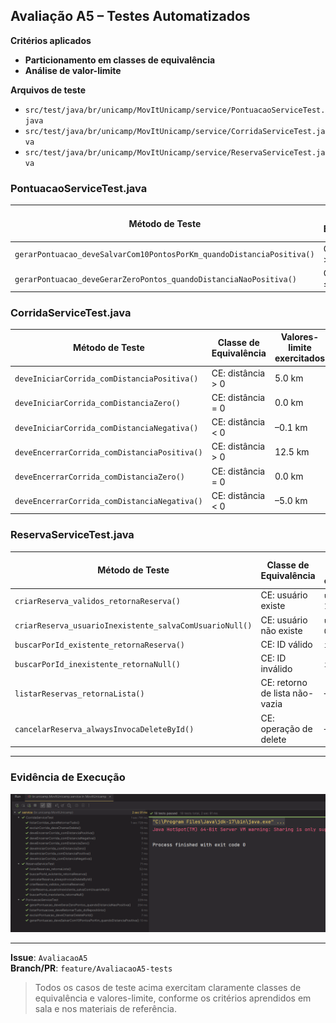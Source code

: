 ## Avaliação A5 – Testes Automatizados

**Critérios aplicados**  
- **Particionamento em classes de equivalência**  
- **Análise de valor-limite**  

**Arquivos de teste**  
- `src/test/java/br/unicamp/MovItUnicamp/service/PontuacaoServiceTest.java`  
- `src/test/java/br/unicamp/MovItUnicamp/service/CorridaServiceTest.java`  
- `src/test/java/br/unicamp/MovItUnicamp/service/ReservaServiceTest.java`  

### PontuacaoServiceTest.java  
| Método de Teste                                                      | Classe de Equivalência         | Valores-limite exercitados       |
|----------------------------------------------------------------------|--------------------------------|----------------------------------|
| `gerarPontuacao_deveSalvarCom10PontosPorKm_quandoDistanciaPositiva()` | CE: distância > 0              | 2.3 km (→ 23 pontos)             |
| `gerarPontuacao_deveGerarZeroPontos_quandoDistanciaNaoPositiva()`     | CE: distância ≤ 0              | 0.0 km                           |

### CorridaServiceTest.java  
| Método de Teste                                      | Classe de Equivalência     | Valores-limite exercitados |
|------------------------------------------------------|----------------------------|----------------------------|
| `deveIniciarCorrida_comDistanciaPositiva()`          | CE: distância > 0          | 5.0 km                     |
| `deveIniciarCorrida_comDistanciaZero()`              | CE: distância = 0          | 0.0 km                     |
| `deveIniciarCorrida_comDistanciaNegativa()`          | CE: distância < 0          | –0.1 km                    |
| `deveEncerrarCorrida_comDistanciaPositiva()`         | CE: distância > 0          | 12.5 km                    |
| `deveEncerrarCorrida_comDistanciaZero()`             | CE: distância = 0          | 0.0 km                     |
| `deveEncerrarCorrida_comDistanciaNegativa()`         | CE: distância < 0          | –5.0 km                    |

### ReservaServiceTest.java  
| Método de Teste                                            | Classe de Equivalência       | Valores-limite exercitados |
|------------------------------------------------------------|-------------------------------|----------------------------|
| `criarReserva_validos_retornaReserva()`                    | CE: usuário existe            | `usuarioId = 1`            |
| `criarReserva_usuarioInexistente_salvaComUsuarioNull()`    | CE: usuário não existe        | `usuarioId = 0`            |
| `buscarPorId_existente_retornaReserva()`                   | CE: ID válido                 | `id = 1`                   |
| `buscarPorId_inexistente_retornaNull()`                    | CE: ID inválido               | `id = 999`                 |
| `listarReservas_retornaLista()`                            | CE: retorno de lista não-vazia| —                          |
| `cancelarReserva_alwaysInvocaDeleteById()`                 | CE: operação de delete        | —                          |

---

### Evidência de Execução

![Suíte de testes passando](https://github.com/Leonardo315/A5/blob/main/src/main/resources/EvidenciaTestesPassadosComSucesso.png)

---

**Issue**: `AvaliacaoA5`  
**Branch/PR**: `feature/AvaliacaoA5-tests`  

> Todos os casos de teste acima exercitam claramente classes de equivalência e valores-limite, conforme os critérios aprendidos em sala e nos materiais de referência.  

